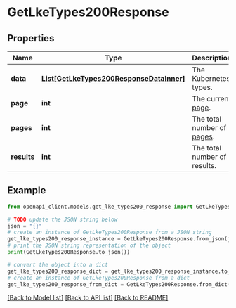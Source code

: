 # GetLkeTypes200Response


## Properties

Name | Type | Description | Notes
------------ | ------------- | ------------- | -------------
**data** | [**List[GetLkeTypes200ResponseDataInner]**](GetLkeTypes200ResponseDataInner.md) | The Kubernetes types. | [optional] 
**page** | **int** | The current [page](https://techdocs.akamai.com/linode-api/reference/pagination). | [optional] [readonly] 
**pages** | **int** | The total number of [pages](https://techdocs.akamai.com/linode-api/reference/pagination). | [optional] [readonly] 
**results** | **int** | The total number of results. | [optional] [readonly] 

## Example

```python
from openapi_client.models.get_lke_types200_response import GetLkeTypes200Response

# TODO update the JSON string below
json = "{}"
# create an instance of GetLkeTypes200Response from a JSON string
get_lke_types200_response_instance = GetLkeTypes200Response.from_json(json)
# print the JSON string representation of the object
print(GetLkeTypes200Response.to_json())

# convert the object into a dict
get_lke_types200_response_dict = get_lke_types200_response_instance.to_dict()
# create an instance of GetLkeTypes200Response from a dict
get_lke_types200_response_from_dict = GetLkeTypes200Response.from_dict(get_lke_types200_response_dict)
```
[[Back to Model list]](../README.md#documentation-for-models) [[Back to API list]](../README.md#documentation-for-api-endpoints) [[Back to README]](../README.md)


